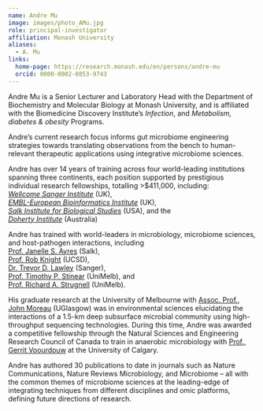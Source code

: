 ```yaml
---
name: Andre Mu
image: images/photo_AMu.jpg
role: principal-investigator
affiliation: Monash University
aliases:
  - A. Mu
links:
  home-page: https://research.monash.edu/en/persons/andre-mu
  orcid: 0000-0002-0853-9743
---
```


Andre Mu is a Senior Lecturer and Laboratory Head with the Department of Biochemistry and Molecular Biology at Monash University, and is affiliated with the Biomedicine Discovery Institute’s *Infection*, and *Metabolism, diabetes & obesity* Programs. 

Andre’s current research focus informs gut microbiome engineering strategies towards translating observations from the bench to human-relevant therapeutic applications using integrative microbiome sciences. 

Andre has over 14 years of training across four world-leading institutions spanning three continents, each position supported by prestigious individual research fellowships, totalling >$411,000, including:<br/>
[*Wellcome Sanger Institute*](https://www.sanger.ac.uk) (UK),<br/>
[*EMBL-European Bioinformatics Institute*](https://www.ebi.ac.uk) (UK),<br/>
[*Salk Institute for Biological Studies*](https://www.salk.edu) (USA), and the<br/>
[*Doherty Institute*](https://www.doherty.edu.au) (Australia)

Andre has trained with world-leaders in microbiology, microbiome sciences, and host-pathogen interactions, including<br/>
[Prof. Janelle S. Ayres](https://www.salk.edu/scientist/janelle-ayres/) (Salk),<br/>
[Prof. Rob Knight](https://knightlab.ucsd.edu/wordpress/?page_id=47) (UCSD),<br/>
[Dr. Trevor D. Lawley](https://www.sanger.ac.uk/person/lawley-trevor/) (Sanger),<br/>
[Prof. Timothy P. Stinear](https://www.doherty.edu.au/people/tim-stinear) (UniMelb), and<br/>
[Prof. Richard A. Strugnell](https://www.doherty.edu.au/people/professor-richard-dick-strugnell) (UniMelb).<br/>

His graduate research at the University of Melbourne with [Assoc. Prof., John Moreau](https://www.gla.ac.uk/schools/ges/staff/johnmoreau/) (UGlasgow) was in environmental sciences elucidating the interactions of a 1.5-km deep subsurface microbial community using high-throughput sequencing technologies. During this time, Andre was awarded a competitive fellowship through the Natural Sciences and Engineering Research Council of Canada to train in anaerobic microbiology with [Prof., Gerrit Voourdouw](https://profiles.ucalgary.ca/gerrit-voordouw) at the University of Calgary. 

Andre has authored 30 publications to date in journals such as Nature Communications, Nature Reviews Microbiology, and Microbiome – all with the common themes of microbiome sciences at the leading-edge of integrating techniques from different disciplines and omic platforms, defining future directions of research. 

